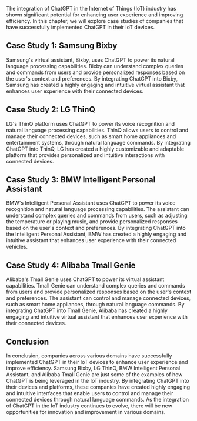 
The integration of ChatGPT in the Internet of Things (IoT) industry has shown significant potential for enhancing user experience and improving efficiency. In this chapter, we will explore case studies of companies that have successfully implemented ChatGPT in their IoT devices.

Case Study 1: Samsung Bixby
---------------------------

Samsung's virtual assistant, Bixby, uses ChatGPT to power its natural language processing capabilities. Bixby can understand complex queries and commands from users and provide personalized responses based on the user's context and preferences. By integrating ChatGPT into Bixby, Samsung has created a highly engaging and intuitive virtual assistant that enhances user experience with their connected devices.

Case Study 2: LG ThinQ
----------------------

LG's ThinQ platform uses ChatGPT to power its voice recognition and natural language processing capabilities. ThinQ allows users to control and manage their connected devices, such as smart home appliances and entertainment systems, through natural language commands. By integrating ChatGPT into ThinQ, LG has created a highly customizable and adaptable platform that provides personalized and intuitive interactions with connected devices.

Case Study 3: BMW Intelligent Personal Assistant
------------------------------------------------

BMW's Intelligent Personal Assistant uses ChatGPT to power its voice recognition and natural language processing capabilities. The assistant can understand complex queries and commands from users, such as adjusting the temperature or playing music, and provide personalized responses based on the user's context and preferences. By integrating ChatGPT into the Intelligent Personal Assistant, BMW has created a highly engaging and intuitive assistant that enhances user experience with their connected vehicles.

Case Study 4: Alibaba Tmall Genie
---------------------------------

Alibaba's Tmall Genie uses ChatGPT to power its virtual assistant capabilities. Tmall Genie can understand complex queries and commands from users and provide personalized responses based on the user's context and preferences. The assistant can control and manage connected devices, such as smart home appliances, through natural language commands. By integrating ChatGPT into Tmall Genie, Alibaba has created a highly engaging and intuitive virtual assistant that enhances user experience with their connected devices.

Conclusion
----------

In conclusion, companies across various domains have successfully implemented ChatGPT in their IoT devices to enhance user experience and improve efficiency. Samsung Bixby, LG ThinQ, BMW Intelligent Personal Assistant, and Alibaba Tmall Genie are just some of the examples of how ChatGPT is being leveraged in the IoT industry. By integrating ChatGPT into their devices and platforms, these companies have created highly engaging and intuitive interfaces that enable users to control and manage their connected devices through natural language commands. As the integration of ChatGPT in the IoT industry continues to evolve, there will be new opportunities for innovation and improvement in various domains.
